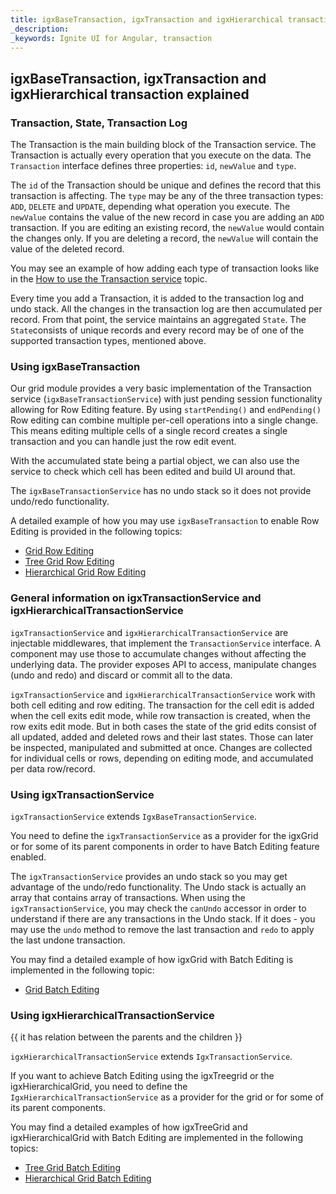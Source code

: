 ```yaml
---
title: igxBaseTransaction, igxTransaction and igxHierarchical transaction explained
_description: 
_keywords: Ignite UI for Angular, transaction
---
```


## igxBaseTransaction, igxTransaction and igxHierarchical transaction explained

### Transaction, State, Transaction Log

The Transaction is the main building block of the Transaction service. The Transaction is actually every operation that you execute on the data. The `Transaction` interface defines three properties: `id`, `newValue` and `type`.

The `id` of the Transaction should be unique and defines the record that this transaction is affecting. The `type` may be any of the three transaction types: `ADD`, `DELETE` and `UPDATE`, depending what operation you execute. The `newValue` contains the value of the new record in case you are adding an `ADD` transaction. If you are editing an existing record, the `newValue` would contain the changes only. If you are deleting a record, the `newValue` will contain the value of the deleted record. 

You may see an example of how adding each type of transaction looks like in the [How to use the Transaction service](transaction-example.md) topic.

Every time you add a Transaction, it is added to the transaction log and undo stack. All the changes in the transaction log are then accumulated per record. From that point, the service maintains an aggregated `State`. The `State`consists of unique records and every record may be of one of the supported transaction types, mentioned above.


### Using igxBaseTransaction

Our grid module provides a very basic implementation of the Transaction service (`igxBaseTransactionService`) with just pending session functionality allowing for Row Editing feature. By using `startPending()` and `endPending()` Row editing can combine multiple per-cell operations into a single change. This means editing multiple cells of a single record creates a single transaction and you can handle just the row edit event.

With the accumulated state being a partial object, we can also use the service to check which cell has been edited and build UI around that.

The `igxBaseTransactionService` has no undo stack so it does not provide undo/redo functionality.

A detailed example of how you may use `igxBaseTransaction` to enable Row Editing is provided in the following topics:
* [Grid Row Editing](grid/row_editing.md)
* [Tree Grid Row Editing](treegrid/row_editing.md)
* [Hierarchical Grid Row Editing](hierarchicalgrid/row_editing.md)

### General information on igxTransactionService and igxHierarchicalTransactionService

`igxTransactionService` and `igxHierarchicalTransactionService` are injectable middlewares, that implement the `TransactionService` interface. A component may use those to accumulate changes without affecting the underlying data. The provider exposes API to access, manipulate changes (undo and redo) and discard or commit all to the data.

`igxTransactionService` and `igxHierarchicalTransactionService` work with both cell editing and row editing. The transaction for the cell edit is added when the cell exits edit mode, while row transaction is created, when the row exits edit mode. But in both cases the state of the grid edits consist of all updated, added and deleted rows and their last states. Those can later be inspected, manipulated and submitted at once. Changes are collected for individual cells or rows, depending on editing mode, and accumulated per data row/record.

### Using igxTransactionService

`igxTransactionService` extends `IgxBaseTransactionService`.

You need to define the `igxTransactionService` as a provider for the igxGrid or for some of its parent components in order to have Batch Editing feature enabled.

The `igxTransactionService` provides an undo stack so you may get advantage of the undo/redo functionality. The Undo stack is actually an array that contains array of transactions. When using the `igxTransactionService`, you may check the `canUndo` accessor in order to understand if there are any transactions in the Undo stack. If it does - you may use the `undo` method to remove the last transaction and `redo` to apply the last undone transaction.

You may find a detailed example of how igxGrid with Batch Editing is implemented in the following topic:
* [Grid Batch Editing](grid/batch_editing.md)

### Using igxHierarchicalTransactionService

{{ it has relation between the parents and the children }}

`igxHierarchicalTransactionService` extends `IgxTransactionService`.

If you want to achieve Batch Editing using the igxTreegrid or the igxHierarchicalGrid, you need to define the `IgxHierarchicalTransactionService` as a provider for the grid or for some of its parent components.

You may find a detailed examples of how igxTreeGrid and igxHierarchicalGrid with Batch Editing are implemented in the following topics:
* [Tree Grid Batch Editing](treegrid/batch_editing.md)
* [Hierarchical Grid Batch Editing](hierarchicalgrid/batch_editing.md)
